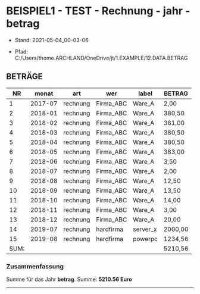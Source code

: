 ﻿# BEISPIEL1 - TEST - Rechnung - jahr - betrag


* Stand: 2021-05-04_00-03-06

* Pfad: C:/Users/thome.ARCHLAND/OneDrive/jt/1.EXAMPLE/12.DATA.BETRAG

## BETRÄGE


| NR   | monat   | art      | wer       | label    | BETRAG  | 
|------|---------|----------|-----------|----------|---------|
| 1    | 2017-07 | rechnung | Firma_ABC | Ware_A   | 2,00    | 
| 2    | 2018-01 | rechnung | Firma_ABC | Ware_A   | 380,50  | 
| 3    | 2018-02 | rechnung | Firma_ABC | Ware_A   | 381,00  | 
| 4    | 2018-03 | rechnung | Firma_ABC | Ware_A   | 380,50  | 
| 5    | 2018-04 | rechnung | Firma_ABC | Ware_A   | 380,50  | 
| 6    | 2018-05 | rechnung | Firma_ABC | Ware_A   | 383,00  | 
| 7    | 2018-06 | rechnung | Firma_ABC | Ware_A   | 3,50    | 
| 8    | 2018-07 | rechnung | Firma_ABC | Ware_A   | 2,00    | 
| 9    | 2018-08 | rechnung | Firma_ABC | Ware_A   | 12,50   | 
| 10   | 2018-09 | rechnung | Firma_ABC | Ware_A   | 13,50   | 
| 11   | 2018-10 | rechnung | Firma_ABC | Ware_A   | 14,00   | 
| 12   | 2018-11 | rechnung | Firma_ABC | Ware_A   | 3,00    | 
| 13   | 2018-12 | rechnung | Firma_ABC | Ware_A   | 20,00   | 
| 14   | 2019-07 | rechnung | hardfirma | server_x | 2000,00 | 
| 15   | 2019-08 | rechnung | hardfirma | powerpc  | 1234,56 | 
| SUM: |         |          |           |          | 5210,56 | 


### Zusammenfassung


Summe für das Jahr __betrag__. Summe: __5210.56 Euro__

---

